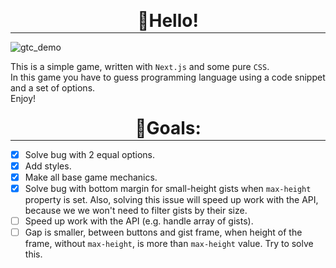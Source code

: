 **<h1 align="center" style="line-height: 0;">👋Hello!</h1>**
<hr/>

![gtc_demo](https://user-images.githubusercontent.com/87207122/189500721-fac792a0-2cbc-48d4-a442-0aba92bc2e22.gif)


This is a simple game, written with `Next.js` and some pure `CSS`.
<br/>
In this game you have to guess programming language using a code snippet and a set of options.<br/>
Enjoy!
<h1 align="center" style="line-height: 0;">🎯Goals:</h1>
<hr/>

- [x] Solve bug with 2 equal options.
- [x] Add styles.
- [x] Make all base game mechanics.
- [x] Solve bug with bottom margin for small-height gists when `max-height` property is set. Also, solving this issue will speed up work with the API, because we we won't need to filter gists by their size.
- [ ] Speed up work with the API (e.g. handle array of gists).
- [ ] Gap is smaller, between buttons and gist frame, when height of the frame, without `max-height`, is more than `max-height` value. Try to solve this.
